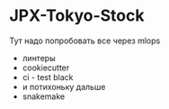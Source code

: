 # JPX-Tokyo-Stock

Тут надо попробовать все через mlops

- линтеры
- cookiecutter
- ci - test black
- и потихоньку дальше
- snakemake
